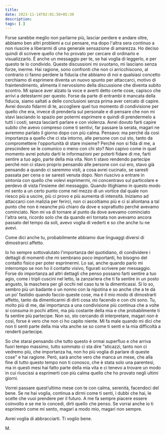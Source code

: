 ```yaml
---
title: 
date: 2023-11-14T02:01:58+05:30
description: 
tags: [.]
---
```


 Forse sarebbe meglio non parlarne più, lasciar perdere e andare oltre, abbiamo ben altri problemi a cui pensare, ma dopo l'altra sera continuo a non riuscire a liberarmi di una generale sensazione di amarezza. Ho deciso quindi di scrivere quello che ho provato per cercare di ordinarlo e visualizzarlo. È anche un messaggio per te, se hai voglia di leggerlo, e per questo te lo condivido.
Queste discussioni mi svuotano, mi lasciano senza forze, inerme. Hai ragione, sono confronti che non ci arricchiscono, al contrario ci fanno perdere la fiducia che abbiamo di noi e qualsiasi concetto cerchiamo di esprimere diventa un nuovo spunto per attaccarci, motivo di fraintendimento, alimenta il nervosismo della discussione che diventa subito scontro. Mi spiace aver alzato la voce e averti detto certe cose, capisco che arrivi a detestarmi per questo. Forse da parte di entrambi è mancata della fiducia, siamo saltati a delle conclusioni senza prima aver cercato di capire. Avrei dovuto fidarmi di te, accogliere quel tuo momento di condivisione per quello che era, invece di prenderla sul personale e di pensare che non mi stavi lasciando lo spazio per potermi esprimere e quindi di prendermelo a tutti i costi, senza lasciarti parlare e con violenza. Avrei dovuto farti capire subito che avevo compreso come ti sentivi, far passare la serata, magari ne avremmo parlato il giorno dopo con più calma. 
Pensavo: ma perché da così importanza a quello che ci sta intorno, alle persone con cui sto, tanto da compromettere l'opportunità di stare insieme? Perché non si fida di me, a prescindere se le comunico o meno con chi sto? Non capivo come in quel momento avrei potuto darti le informazioni per poterti fidare di me, farti sentire a tuo agio, parte della mia vita. Non ti stavo rendendo partecipe perché non ci stavo proprio pensando alle persone con cui ero, stavo già pensando a quando ci saremmo visti, a cosa avrei cucinato, se saresti passata per cena o se saresti venuta dopo. Non riuscivo a entrare in sintonia con quello che volevi esprimermi, mi concentravo sul particolare e perdevo di vista l’insieme del messaggio.
Quando litighiamo in questo modo mi sento a un certo punto come nel mezzo di un vortice dal quale non riesco più a uscire, più ci provo e più aumenta di intensità. Iniziamo ad attaccarci con malizia per ferirci, non ci ascoltiamo più e ci si allontana a tal punto che non è neanche più chiaro da dove e soprattutto perché avevamo cominciato. Non mi va di tornare al punto da dove avevamo cominciato l'altra sera, ricordo solo che da quando eri tornata non avevamo ancora passato del tempo da soli, avevo voglia di vederti e so che anche tu ne avevi. 

Come dici anche tu, probabilmente abbiamo due linguaggi diversi di dimostrarci affetto.

Io ho sempre sottovalutato l'importanza del quotidiano, di condividere i dettagli di momenti che mi sembrano poco importanti, ho bisogno del contatto fisico per poter esprimermi. Lo sai, anche quando parlo mi interrompo se non ho il contatto visivo, figurati scrivere per messaggio. Forse do importanza ad altri dettagli che penso possano farti sentire a tuo agio, come i tripli cuscini nel letto, la zanzariera che ti fa sentire in un posto angusto, la maschera per gli occhi nel caso tu te la dimenticassi. Si lo so, sembro più un badante o un nonno con la nipotina e so anche che a te dà un po’ fastidio quando faccio queste cose, ma è il mio modo di dimostrarti affetto, tanto da dimenticarmi di dirti cosa sto facendo e con chi sono. Tu, molto più di me, dai importanza a una condivisione più continua che a volte si consuma in pochi attimi, ma più costante della mia e che probabilmente ti fa sentire più partecipe. Non so, sto cercando di interpretare, magari non è così, forse è vero che non ci ho capito niente.
Mi fa male quando mi dici che non ti senti parte della mia vita anche se so come ti senti e la mia difficoltà a renderti partecipe.  

So che starai pensando che tutto questo è ormai superfluo e che arriva fuori tempo massimo, tutto sommato ci sta dire "sticazzi, tanto non ci vedremo più, che importanza ha, non ho più voglia di parlare di queste cose" e hai ragione. Però, sarà anche vero che manca un mese, che alla fine di tutto questo tempo non ti conosco, che è stata solo una parentesi, ma in questi mesi hai fatto parte della mia vita e ci tenevo a trovare un modo in cui riuscissi a esprimerti con più calma quello che ho provato negli ultimi giorni. 

Vorrei passare quest’ultimo mese con te con calma, serenità, facendoci del bene. Se ne hai voglia, continua a dirmi come ti senti, i dubbi che hai, le scelte che vuoi prendere per il futuro. A me fa sempre piacere essere coinvolto e se me lo concedi, dirti quello che penso. Se vorrai anche io ti esprimerò come mi sento, magari a modo mio, magari non sempre. 

Avrei voglia di abbracciarti. 
Ti voglio bene.

M.






